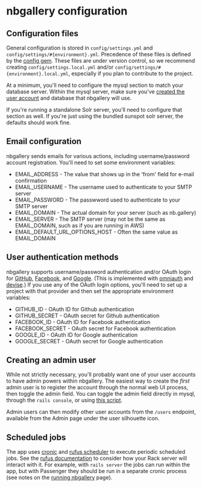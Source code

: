 # nbgallery configuration

## Configuration files

General configuration is stored in `config/settings.yml` and `config/settings/#{environment}.yml`.  Precedence of these files is defined by the [config gem](https://github.com/railsconfig/config#accessing-the-settings-object).  These files are under version control, so we recommend creating `config/settings.local.yml` and/or `config/settings/#{environment}.local.yml`, especially if you plan to contribute to the project.

At a minimum, you'll need to configure the mysql section to match your database server.  Within the mysql server, make sure you've [created the user account](https://dev.mysql.com/doc/refman/8.0/en/adding-users.html) and database that nbgallery will use.

If you're running a standalone Solr server, you'll need to configure that section as well.  If you're just using the bundled sunspot solr server, the defaults should work fine.

## Email configuration

nbgallery sends emails for various actions, including username/password account registration.  You'll need to set some environment variables:

 * EMAIL_ADDRESS - The value that shows up in the 'from' field for e-mail confirmation
 * EMAIL_USERNAME - The username used to authenticate to your SMTP server
 * EMAIL_PASSWORD - The passwword used to authenticate to your SMTP server
 * EMAIL_DOMAIN - The actual domain for your server (such as nb.gallery)
 * EMAIL_SERVER - The SMTP server (may not be the same as EMAIL_DOMAIN, such as if you are running in AWS)
 * EMAIL_DEFAULT_URL_OPTIONS_HOST - Often the same value as EMAIL_DOMAIN

## User authentication methods

nbgallery supports username/password authentication and/or OAuth login for [GitHub](https://developer.github.com/apps/building-oauth-apps/creating-an-oauth-app/), [Facebook](https://developers.facebook.com/docs/facebook-login/), and [Google](https://developers.google.com/identity/sign-in/web/sign-in).  (This is implemented with [omniauth](https://github.com/omniauth/omniauth) and [devise](https://github.com/plataformatec/devise).)  If you use any of the OAuth login options, you'll need to set up a project with that provider and then set the appropriate environment variables:

 * GITHUB_ID - OAuth ID for Github authentication
 * GITHUB_SECRET - OAuth secret for Github authentication
 * FACEBOOK_ID - OAuth ID for Facebook authentication
 * FACEBOOK_SECRET - OAuth secret for Facebook authentication
 * GOOGLE_ID - OAuth ID for Google authentication
 * GOOGLE_SECRET - OAuth secret for Google authentication

## Creating an admin user

While not strictly necessary, you'll probably want one of your user accounts to have admin powers within nbgallery.  The easiest way to create the *first* admin user is to register the account through the normal web UI process, then toggle the admin field.  You can toggle the admin field directly in mysql, through the `rails console`, or using [this script](https://github.com/nbgallery/nbgallery/blob/master/script/make_admin_user.rb).

Admin users can then modify other user accounts from the `/users` endpoint, available from the Admin page under the user silhouette icon.

## Scheduled jobs

The app uses [cronic](https://github.com/jkraemer/cronic) and [rufus scheduler](https://github.com/jmettraux/rufus-scheduler) to execute periodic scheduled jobs.  See the [rufus documentation](https://github.com/jmettraux/rufus-scheduler#faq) to consider how your Rack server will interact with it.  For example, with `rails server` the jobs can run within the app, but with Passenger they should be run in a separate cronic process (see notes on the [running nbgallery](https://github.com/nbgallery/nbgallery/blob/master/docs/running.md) page).
